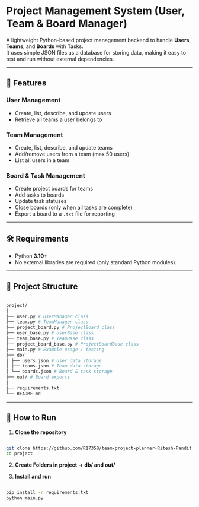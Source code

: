# Project Management System (User, Team & Board Manager)

A lightweight Python-based project management backend to handle **Users**, **Teams**, and **Boards** with Tasks.  
It uses simple JSON files as a database for storing data, making it easy to test and run without external dependencies.

---

## 📌 Features

### User Management
- Create, list, describe, and update users
- Retrieve all teams a user belongs to

### Team Management
- Create, list, describe, and update teams
- Add/remove users from a team (max 50 users)
- List all users in a team

### Board & Task Management
- Create project boards for teams
- Add tasks to boards
- Update task statuses
- Close boards (only when all tasks are complete)
- Export a board to a `.txt` file for reporting

---

## 🛠 Requirements

- Python **3.10+**
- No external libraries are required (only standard Python modules).

---

## 📂 Project Structure

```bash

project/
│
├── user.py # UserManager class
├── team.py # TeamManager class
├── project_board.py # ProjectBoard class
├── user_base.py # UserBase class
├── team_base.py # TeamBase class
├── project_board_base.py # ProjectBoardBase class
├── main.py # Example usage / testing
├── db/
│ ├── users.json # User data storage
│ ├── teams.json # Team data storage
│ └── boards.json # Board & task storage
├── out/ # Board exports
│
├── requirements.txt
└── README.md
```
---

## 🚀 How to Run

1. **Clone the repository**
```bash

git clone https://github.com/R17358/team-project-planner-Ritesh-Pandit.git
cd project

```

2. **Create Folders in project -> db/ and out/**

3. **Install and run**

```bash

pip install -r requirements.txt
python main.py

```


